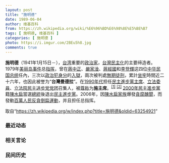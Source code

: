 ```yaml
---
layout: post
title: "施明德"
date: 1989-06-04
author: 维基百科
from: https://zh.wikipedia.org/wiki/%E6%96%BD%E6%98%8E%E5%BE%B7
tags: [ 施明德, 维基百科 ]
categories: [ 施明德 ]
photo: https://i.imgur.com/2BEu5h8.jpg
comments: true
---
```

<div class="mw-parser-output">

<p><b>施明德</b>（1941年1月15日<span class="useeditintro" title="Template:BLP editintro">－</span>），<a href="/wiki/%E5%8F%B0%E6%B9%BE" class="mw-redirect" title="台湾">台湾</a>重要的<a href="/wiki/%E6%94%BF%E6%B2%BB%E5%AE%B6" title="政治家">政治家</a>，<a href="/wiki/%E5%8F%B0%E7%81%A3%E6%B0%91%E4%B8%BB%E5%8C%96" class="mw-redirect" title="台灣民主化">台灣民主化</a>的主要缔造者。1979年<a href="/wiki/%E7%BE%8E%E4%B8%BD%E5%B2%9B%E4%BA%8B%E4%BB%B6" class="mw-redirect" title="美丽岛事件">美丽岛事件</a>总<a href="/wiki/%E6%8C%87%E6%8C%A5" class="mw-redirect mw-disambig" title="指挥">指挥</a>，曾在<a href="/wiki/%E8%94%A3%E4%B8%AD%E6%AD%A3" title="蔣中正">蔣中正</a>、<a href="/wiki/%E5%9A%B4%E5%AE%B6%E6%B7%A6" title="嚴家淦">嚴家淦</a>、<a href="/wiki/%E8%94%A3%E7%B6%93%E5%9C%8B" title="蔣經國">蔣經國</a>和<a href="/wiki/%E6%9D%8E%E7%99%BB%E8%BC%9D" title="李登輝">李登輝</a>这四位<a href="/wiki/%E4%B8%AD%E5%8D%8E%E6%B0%91%E5%9B%BD%E6%80%BB%E7%BB%9F" class="mw-redirect" title="中华民国总统">中华民国总统</a>任內，三次以<a href="/wiki/%E6%94%BF%E6%B2%BB%E7%8A%AF" title="政治犯">政治犯</a><a href="/wiki/%E8%BA%AB%E5%88%86" class="mw-redirect" title="身分">身分</a>的<a href="/wiki/%E5%85%A5%E7%8D%84" class="mw-redirect" title="入獄">入獄</a>，兩次被判處<a href="/wiki/%E7%84%A1%E6%9C%9F%E5%BE%92%E5%88%91" title="無期徒刑">無期徒刑</a>，累計<a href="/wiki/%E5%9D%90%E7%89%A2" class="mw-redirect mw-disambig" title="坐牢">坐牢</a>時間近二十六年，也因此被誉为“<b>台灣曼德拉</b>”。在<a href="/wiki/1990%E5%B9%B4%E4%BB%A3" title="1990年代">1990年代</a>担任<a href="/wiki/%E6%B0%91%E4%B8%BB%E9%80%B2%E6%AD%A5%E9%BB%A8%E4%B8%BB%E5%B8%AD" title="民主進步黨主席">民主進步黨主席</a>、<a href="/wiki/%E4%B8%AD%E8%8F%AF%E6%B0%91%E5%9C%8B%E7%AB%8B%E6%B3%95%E5%A7%94%E5%93%A1" class="mw-redirect" title="中華民國立法委員">立法委員</a>、<a href="/wiki/%E7%AB%8B%E6%B3%95%E9%99%A2" title="立法院">立法院</a><a href="/wiki/%E6%B0%91%E4%B8%BB%E8%BF%9B%E6%AD%A5%E5%85%9A" class="mw-redirect" title="民主进步党">民主进步党</a><a href="/wiki/%E9%BB%A8%E5%9C%98" class="mw-redirect" title="黨團">党团</a>召集人，被<a href="/wiki/%E5%B0%8A%E7%A7%B0" title="尊称">尊称</a>为<b>施主席</b>。<sup id="cite_ref-1" class="reference"><a href="#cite_note-1">[1]</a></sup> <sup id="cite_ref-2" class="reference"><a href="#cite_note-2">[2]</a></sup> <a href="/wiki/2000%E5%B9%B4" title="2000年">2000年</a><a href="/wiki/%E6%B0%91%E4%B8%BB%E9%80%B2%E6%AD%A5%E9%BB%A8" title="民主進步黨">民主進步黨</a>籍<a href="/wiki/%E9%99%B3%E6%B0%B4%E6%89%81" title="陳水扁">陳水扁</a>當選<a href="/wiki/%E7%B8%BD%E7%B5%B1" title="總統">總統</a>後退出<a href="/wiki/%E6%B0%91%E4%B8%BB%E9%80%B2%E6%AD%A5%E9%BB%A8" title="民主進步黨">民主進步黨</a>。2006年，因<a href="/wiki/%E9%99%B3%E6%B0%B4%E6%89%81%E5%AE%B6%E6%97%8F" class="mw-redirect" title="陳水扁家族">陳水扁家族</a>爆發<a href="/wiki/%E6%89%81%E5%AE%B6%E5%BC%8A%E6%A1%88" class="mw-disambig" title="扁家弊案">貪腐醜聞</a>，而發動<a href="/wiki/%E7%99%BE%E8%90%AC%E4%BA%BA%E6%B0%91%E5%8F%8D%E8%B2%AA%E5%80%92%E6%89%81%E9%81%8B%E5%8B%95" class="mw-redirect" title="百萬人民反貪倒扁運動">百萬人民反貪倒扁運動</a>，并且担任总指挥。
</p>
</div><noscript><img src="//zh.wikipedia.org/wiki/Special:CentralAutoLogin/start?type=1x1" alt="" title="" width="1" height="1" style="border: none; position: absolute;"></noscript>
<div class="printfooter">取自“<a dir="ltr" href="https://zh.wikipedia.org/w/index.php?title=施明德&amp;oldid=63254921">https://zh.wikipedia.org/w/index.php?title=施明德&amp;oldid=63254921</a>”</div><div id="recent-news"><h3>最近动态</h3><ul></ul></div><div id="open-opinion"><h3>相关言论</h3><ul></ul></div><div id="mjls-record"><h3>民间历史</h3><ul></ul></div>